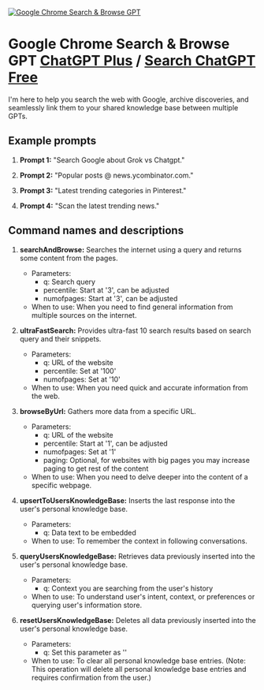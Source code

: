 
[![Google Chrome Search & Browse GPT](https://files.oaiusercontent.com/file-oZc4VHxvoGWcVG5mlSDPonS4?se=2123-10-18T00%3A21%3A21Z&sp=r&sv=2021-08-06&sr=b&rscc=max-age%3D31536000%2C%20immutable&rscd=attachment%3B%20filename%3DGoogle_Chrome_icon_%2528February_2022%2529.svg.png&sig=EVo53025mClVFjsbW2pbOKe4OZqhA4PQZQH4d95fX50%3D)](https://chat.openai.com/g/g-FRuuETkCy-google-chrome-search-browse-gpt)

# Google Chrome Search & Browse GPT [ChatGPT Plus](https://chat.openai.com/g/g-FRuuETkCy-google-chrome-search-browse-gpt) / [Search ChatGPT Free](https://gptcall.net/index.html#/?search=Google%20Chrome%20Search%20%26%20Browse%20GPT)

I'm here to help you search the web with Google, archive discoveries, and seamlessly link them to your shared knowledge base between multiple GPTs.

## Example prompts

1. **Prompt 1:** "Search Google about Grok vs Chatgpt."

2. **Prompt 2:** "Popular posts @ news.ycombinator.com."

3. **Prompt 3:** "Latest trending categories in Pinterest."

4. **Prompt 4:** "Scan the latest trending news."

## Command names and descriptions

1. **searchAndBrowse:** Searches the internet using a query and returns some content from the pages.
   - Parameters:
     - q: Search query
     - percentile: Start at '3', can be adjusted
     - numofpages: Start at '3', can be adjusted
   - When to use: When you need to find general information from multiple sources on the internet.

2. **ultraFastSearch:** Provides ultra-fast 10 search results based on search query and their snippets.
   - Parameters:
     - q: URL of the website
     - percentile: Set at '100'
     - numofpages: Set at '10'
   - When to use: When you need quick and accurate information from the web.

3. **browseByUrl:** Gathers more data from a specific URL.
   - Parameters:
     - q: URL of the website
     - percentile: Start at '1', can be adjusted
     - numofpages: Set at '1'
     - paging: Optional, for websites with big pages you may increase paging to get rest of the content
   - When to use: When you need to delve deeper into the content of a specific webpage.

4. **upsertToUsersKnowledgeBase:** Inserts the last response into the user's personal knowledge base.
   - Parameters:
     - q: Data text to be embedded
   - When to use: To remember the context in following conversations.

5. **queryUsersKnowledgeBase:** Retrieves data previously inserted into the user's personal knowledge base.
   - Parameters:
     - q: Context you are searching from the user's history
   - When to use: To understand user's intent, context, or preferences or querying user's information store.

6. **resetUsersKnowledgeBase:** Deletes all data previously inserted into the user's personal knowledge base.
   - Parameters:
     - q: Set this parameter as ''
   - When to use: To clear all personal knowledge base entries. (Note: This operation will delete all personal knowledge base entries and requires confirmation from the user.)


